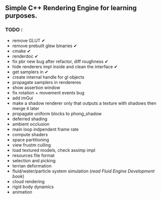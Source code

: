 ## Simple C++ Rendering Engine for learning purposes. 

### TODO :
- remove GLUT ✔
- remove prebuilt glew binaries ✔
- cmake ✔
- renderdoc ✔
- fix pbr new bug after refactor, diff roughness ✔
- hide renderers impl inside and clean the interface ✔
- get samplers in ✔
- create internal handle for gl objects
- propagate samplers in rendereres
- show assertion window
- fix rotation + movement events bug
- add imGui
- make a shadow renderer only that outputs a texture with shadows then merge it later
- propagate uniform blocks to phong_shadow
- deferred shading
- ambient occlusion
- main loop indpendent frame rate
- compute shaders
- space partitioning 
- view frustm culling
- load textured models, check assimp impl
- resources file format
- selection and picking
- terrian deformation
- fluid/water/particle system simulation (*read Fluid Engine Development book*)
- cloud rendering
- rigid body dynamics
- animation 
